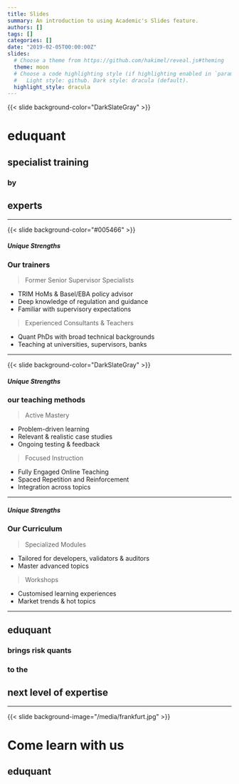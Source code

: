 ```yaml
---
title: Slides
summary: An introduction to using Academic's Slides feature.
authors: []
tags: []
categories: []
date: "2019-02-05T00:00:00Z"
slides:
  # Choose a theme from https://github.com/hakimel/reveal.js#theming
  theme: moon
  # Choose a code highlighting style (if highlighting enabled in `params.toml`)
  #   Light style: github. Dark style: dracula (default).
  highlight_style: dracula
---
```


{{< slide background-color="DarkSlateGray" >}}

# eduquant

## specialist training 
### by 
## experts

---
{{< slide background-color="#005466" >}}

##### Unique Strengths

### Our trainers
 
> Former Senior Supervisor Specialists
  
  * TRIM HoMs & Basel/EBA policy advisor
  * Deep knowledge of regulation and guidance
  * Familiar with supervisory expectations

> Experienced Consultants & Teachers
 
 * Quant PhDs with broad technical backgrounds
 * Teaching at universities, supervisors, banks

---

{{< slide background-color="DarkSlateGray" >}}


##### Unique Strengths

### our teaching methods

> Active Mastery
  + Problem-driven learning
  + Relevant & realistic case studies
  + Ongoing testing & feedback

> Focused Instruction    
  + Fully Engaged Online Teaching
  + Spaced Repetition and Reinforcement
  + Integration across topics

---

##### Unique Strengths

### Our Curriculum

> Specialized Modules
 
 + Tailored for developers, validators & auditors
 + Master advanced topics

> Workshops

 + Customised learning experiences
 + Market trends & hot topics

---

## eduquant 

### brings risk quants 
### to the 
## **next level** of **expertise**

---



{{< slide background-image="/media/frankfurt.jpg" >}}


# Come learn with us
## eduquant